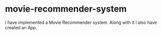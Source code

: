 # movie-recommender-system
I have implemented a Movie Recommender system. Along with it I also have created an App.
